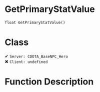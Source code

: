 # GetPrimaryStatValue
```
float GetPrimaryStatValue()
```
# Class
✔ `Server: CDOTA_BaseNPC_Hero`  
✖ `Client: undefined`  

# Function Description


